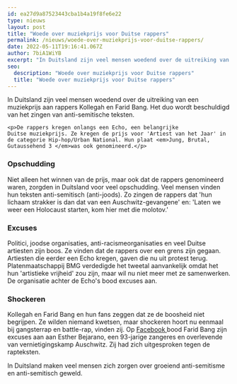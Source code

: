```yaml
---
id: ea27d9a87523443cba1b4a19f8fe6e22
type: nieuws
layout: post
title: "Woede over muziekprijs voor Duitse rappers"
permalink: /nieuws/woede-over-muziekprijs-voor-duitse-rappers/
date: 2022-05-11T19:16:41.067Z
author: 7biA1WiYB
excerpt: "In Duitsland zijn veel mensen woedend over de uitreiking van een muziekprijs aan rappers Kollegah en Farid Bang. Het duo wordt beschuldigd van het zingen van anti-semitische teksten.  "
seo:
  description: "Woede over muziekprijs voor Duitse rappers"
  title: "Woede over muziekprijs voor Duitse rappers"
---
```

In Duitsland zijn veel mensen woedend over de uitreiking van een muziekprijs aan rappers Kollegah en Farid Bang. Het duo wordt beschuldigd van het zingen van anti-semitische teksten.  

    <p>De rappers kregen onlangs een Echo, een belangrijke Duitse muziekprijs. Ze kregen de prijs voor 'Artiest van het Jaar' in de categorie Hip-hop/Urban National. Hun plaat <em>Jung, Brutal, Gutaussehend 3 </em>was ook genomineerd.</p>
<h3>Opschudding</h3>
<p>Niet alleen het winnen van de prijs, maar ook dat de rappers genomineerd waren, zorgden in Duitsland voor veel opschudding. Veel mensen vinden hun teksten anti-semitisch (anti-joods). Zo zingen de rappers dat 'hun lichaam strakker is dan dat van een Auschwitz-gevangene' en: 'Laten we weer een Holocaust starten, kom hier met die molotov.'</p>
<h3>Excuses</h3>
<p>Politici, joodse organisaties, anti-racismeorganisaties en veel Duitse artiesten zijn boos. Ze vinden dat de rappers over een grens zijn gegaan. Artiesten die eerder een Echo kregen, gaven die nu uit protest terug. Platenmaatschappij BMG verdedigde het tweetal aanvankelijk omdat het hun 'artistieke vrijheid' zou zijn, maar wil nu niet meer met ze samenwerken. De organisatie achter de Echo's bood excuses aan.</p>
<h3>Shockeren</h3>
<p>Kollegah en Farid Bang en hun fans zeggen dat ze de boosheid niet begrijpen. Ze wilden niemand kwetsen, maar shockeren hoort nu eenmaal bij gangsterrap en battle-rap, vinden zij. Op <a href="https://www.facebook.com/dialog/feed?app_id=78193590860&amp;display=page&amp;link=https%3A%2F%2Fwww.bild.de%2Funterhaltung%2Fmusik%2Ffarid-bang%2Fentschuldigt-sich-bei-auschwitz-ueberlebender-55281420.bild.html%3Fwtmc%3Dfb.shr&amp;redirect_uri=https%3A%2F%2Fwww.bild.de%2Funterhaltung%2Fmusik%2Ffarid-bang%2Fentschuldigt-sich-bei-auschwitz-ueberlebender-55281420.bild.html%3Fwtmc%3Dfb.shr&amp;quote=Ich%20m%C3%B6chte%20mich%20daf%C3%BCr%20entschuldigen%2C%20dass%20meine%20Zeile%20%2CMein%20K%C3%B6rper%20definierter%20als%20vom%20Auschwitzinsassen%E2%80%98%20Sie%20pers%C3%B6nlich%20verletzt%20hat.%20Es%20lag%20nicht%20in%20meiner%20Absicht%2C%20Sie%20zu%20kr%C3%A4nken.%E2%80%9D" target="_blank">Facebook </a>bood Farid Bang zijn excuses aan aan Esther Bejarano, een 93-jarige zangeres en overlevende van vernietigingskamp Auschwitz. Zij had zich uitgesproken tegen de rapteksten. </p>
<p>In Duitsland maken veel mensen zich zorgen over groeiend anti-semitisme en anti-semitisch geweld. </p>  
